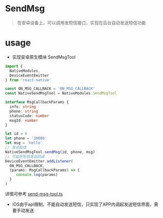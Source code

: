 # SendMsg
> 在安卓设备上，可以调用发短信接口，实现在后台自动发送短信功能

# usage
- 实现安卓原生模块 SendMsgTool
```typescript
import {
  NativeModules,
  DeviceEventEmitter
} from 'react-native'

const ON_MSG_CALLBACK = 'ON_MSG_CALLBACK'
const NativeSendMsgTool = NativeModules.SendMsgTool

interface MsgCallbackParams {
  info: string
  phone: string
  statusCode: number
  msgId: number
}

let id = 0
let phone = '10086'
let msg = 'hello'
// 发送短信
NativeSendMsgTool.sendMsg(id, phone, msg)
// 可监听短信发送回调
DeviceEventEmitter.addListener(
  ON_MSG_CALLBACK,
  (params: MsgCallbackParams) => {
     console.log(params)
  }
)
```
详情可参考 [send-msg-tool.ts](https://github.com/linjiajian999/SendMsg/blob/master/src/send-msg-tool/index.ts)
- iOS由于api限制，不能自动发送短信，只实现了APP内调起发送短信界面，需要手动发送
